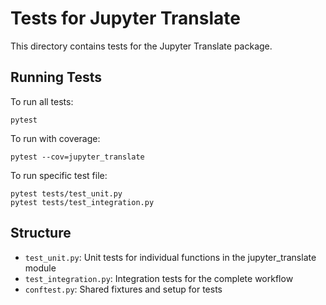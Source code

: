 # Tests for Jupyter Translate

This directory contains tests for the Jupyter Translate package.

## Running Tests

To run all tests:
```
pytest
```

To run with coverage:
```
pytest --cov=jupyter_translate
```

To run specific test file:
```
pytest tests/test_unit.py
pytest tests/test_integration.py
```

## Structure

- `test_unit.py`: Unit tests for individual functions in the jupyter_translate module
- `test_integration.py`: Integration tests for the complete workflow
- `conftest.py`: Shared fixtures and setup for tests 